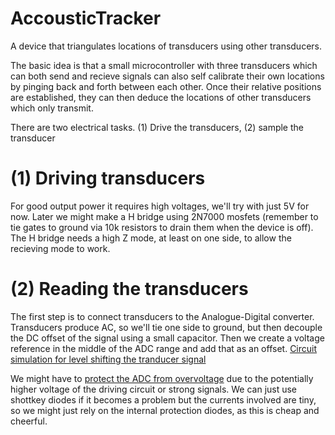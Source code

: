 # AccousticTracker
A device that triangulates locations of transducers using other transducers.

The basic idea is that a small microcontroller with three transducers which can both send and recieve signals can also self calibrate their own locations by pinging back and forth between each other. Once their relative positions are established, they can then deduce the locations of other transducers which only transmit.

There are two electrical tasks. (1) Drive the transducers, (2) sample the transducer

# (1) Driving transducers
For good output power it requires high voltages, we'll try with just 5V for now. Later we might make a H bridge using 2N7000 mosfets (remember to tie gates to ground via 10k resistors to drain them when the device is off). The H bridge needs a high Z mode, at least on one side, to allow the recieving mode to work.

# (2) Reading the transducers
The first step is to connect transducers to the Analogue-Digital converter. Transducers produce AC, so we'll tie one side to ground, but then decouple the DC offset of the signal using a small capacitor. Then we create a voltage reference in the middle of the ADC range and add that as an offset. 
[Circuit simulation for level shifting the tranducer signal](http://www.falstad.com/circuit/circuitjs.html?cct=$+1+7.8125e-7+0.7389056098930651+50+5+43%0Av+128+208+128+304+0+2+40000+2.5+0+0+0.5%0Ag+128+304+128+320+0%0Ac+128+208+256+208+0+1.0000000000000001e-7+-2.4703540196844305%0Ar+304+64+304+128+0+10000%0Ar+304+64+304+0+0+10000%0AR+304+0+304+-32+0+0+40+5+0+0+0.5%0Ag+304+128+304+144+0%0Aw+256+208+320+208+0%0Ac+320+208+384+208+0+1e-11+4.9703540196844305%0Ag+384+208+384+320+0%0Ax+-14+287+106+290+4+24+Transducer%0Ax+375+192+619+195+4+24+ADC%5Csinput%5Cscapacitance%0Aw+304+64+256+64+0%0Aw+256+64+256+208+0%0Ax+118+77+248+80+4+24+Bias%5Csvoltage%0Ao+0+1+0+4099+5+0.0015625+0+2+0+3%0Ao+7+1+0+12291+4.993620156365011+0.0002560271871056424+1+2+7+3%0A)

We might have to [protect the ADC from overvoltage](http://www.analog.com/en/technical-articles/protecting-adc-inputs.html) due to the potentially higher voltage of the driving circuit or strong signals. We can just use shottkey diodes if it becomes a problem but the currents involved are tiny, so we might just rely on the internal protection diodes, as this is cheap and cheerful. 
